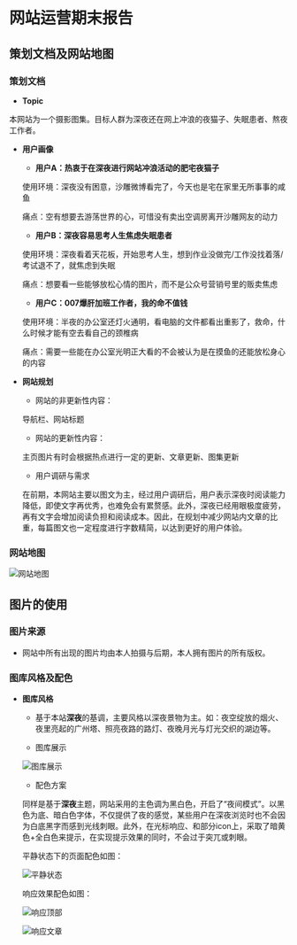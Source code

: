# 网站运营期末报告

## 策划文档及网站地图

### **策划文档**

* **Topic**

本网站为一个摄影图集。目标人群为深夜还在网上冲浪的夜猫子、失眠患者、熬夜工作者。

* **用户画像**

  * **用户A：热衷于在深夜进行网站冲浪活动的肥宅夜猫子**

  使用环境：深夜没有困意，沙雕微博看完了，今天也是宅在家里无所事事的咸鱼

  痛点：空有想要去游荡世界的心，可惜没有卖出空调房离开沙雕网友的动力

  * **用户B：深夜容易思考人生焦虑失眠患者**

  使用环境：深夜看着天花板，开始思考人生，想到作业没做完/工作没找着落/考试退不了，就焦虑到失眠

  痛点：想要看一些能够放松心情的图片，而不是公众号营销号里的贩卖焦虑

  * **用户C：007爆肝加班工作者，我的命不值钱**
 
   使用环境：半夜的办公室还灯火通明，看电脑的文件都看出重影了，救命，什么时候才能有空去看自己的颈椎病

   痛点：需要一些能在办公室光明正大看的不会被认为是在摸鱼的还能放松身心的内容

* **网站规划**

  * 网站的非更新性内容：

   导航栏、网站标题

  * 网站的更新性内容：

   主页图片有时会根据热点进行一定的更新、文章更新、图集更新

  * 用户调研与需求

   在前期，本网站主要以图文为主，经过用户调研后，用户表示深夜时阅读能力降低，即使文字再优秀，也难免会有累赘感。此外，深夜已经用眼极度疲劳，再有文字会增加阅读负担和阅读成本。因此，在规划中减少网站内文章的比重，每篇图文也一定程度进行字数精简，以达到更好的用户体验。
   
### **网站地图**
   
![网站地图](https://image.135editor.com/files/users/126/1261920/201906/BjXSjr3P_3DPs.jpg)


## 图片的使用

### 图片来源

* 网站中所有出现的图片均由本人拍摄与后期，本人拥有图片的所有版权。

### 图库风格及配色

* **图库风格**

  * 基于本站**深夜**的基调，主要风格以深夜景物为主。如：夜空绽放的烟火、夜里亮起的广州塔、照亮夜路的路灯、夜晚月光与灯光交织的湖边等。
  
  * 图库展示
  
  ![图库展示](https://image.135editor.com/files/users/126/1261920/201906/eLpfyrnj_5gCg.png)
  
  * 配色方案

   同样是基于**深夜**主题，网站采用的主色调为黑白色，开启了“夜间模式”。以黑色为底、暗白色字体，不仅提供了夜的感觉，某些用户在深夜浏览时也不会因为白底黑字而感到光线刺眼。此外，在光标响应、和部分icon上，采取了暗黄色+全白色来提示，在实现提示效果的同时，不会过于突兀或刺眼。
   
  平静状态下的页面配色如图：
   
   ![平静状态](https://image.135editor.com/files/users/126/1261920/201906/BjAbEPqI_Jmc8.png)
   
   响应效果配色如图：
   
   ![响应顶部](https://image.135editor.com/files/users/126/1261920/201906/BjU5FA4f_bNd6.png)
   
   ![响应文章](https://image.135editor.com/files/users/126/1261920/201906/KZePf2Xk_ecIh.png)
 
